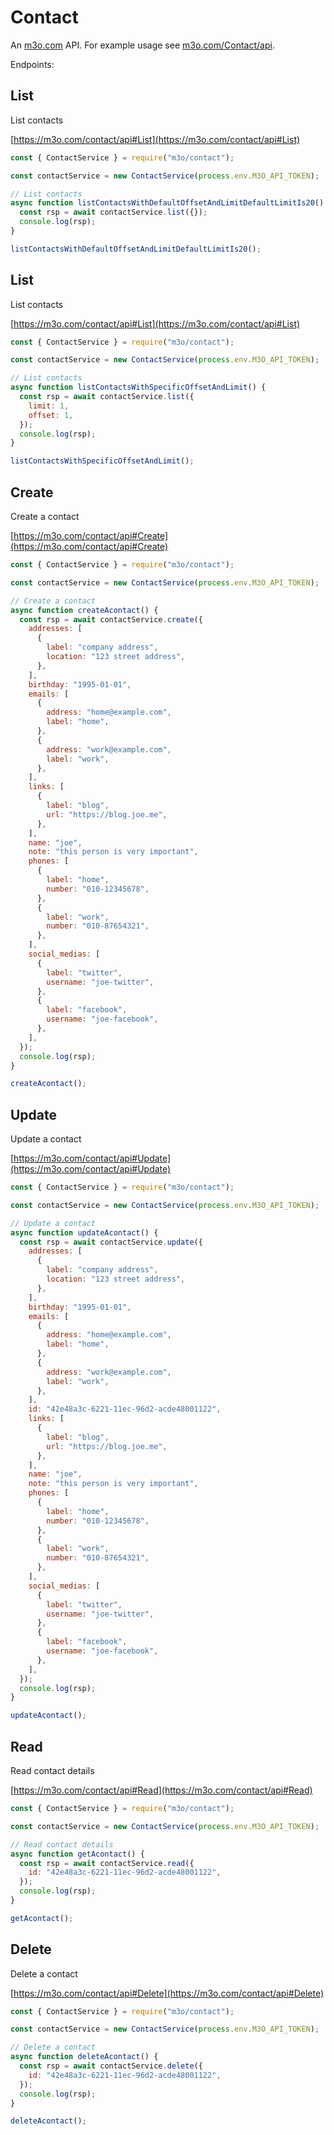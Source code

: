 # Contact

An [m3o.com](https://m3o.com) API. For example usage see [m3o.com/Contact/api](https://m3o.com/Contact/api).

Endpoints:

## List

List contacts

[https://m3o.com/contact/api#List](https://m3o.com/contact/api#List)

```js
const { ContactService } = require("m3o/contact");

const contactService = new ContactService(process.env.M3O_API_TOKEN);

// List contacts
async function listContactsWithDefaultOffsetAndLimitDefaultLimitIs20() {
  const rsp = await contactService.list({});
  console.log(rsp);
}

listContactsWithDefaultOffsetAndLimitDefaultLimitIs20();
```

## List

List contacts

[https://m3o.com/contact/api#List](https://m3o.com/contact/api#List)

```js
const { ContactService } = require("m3o/contact");

const contactService = new ContactService(process.env.M3O_API_TOKEN);

// List contacts
async function listContactsWithSpecificOffsetAndLimit() {
  const rsp = await contactService.list({
    limit: 1,
    offset: 1,
  });
  console.log(rsp);
}

listContactsWithSpecificOffsetAndLimit();
```

## Create

Create a contact

[https://m3o.com/contact/api#Create](https://m3o.com/contact/api#Create)

```js
const { ContactService } = require("m3o/contact");

const contactService = new ContactService(process.env.M3O_API_TOKEN);

// Create a contact
async function createAcontact() {
  const rsp = await contactService.create({
    addresses: [
      {
        label: "company address",
        location: "123 street address",
      },
    ],
    birthday: "1995-01-01",
    emails: [
      {
        address: "home@example.com",
        label: "home",
      },
      {
        address: "work@example.com",
        label: "work",
      },
    ],
    links: [
      {
        label: "blog",
        url: "https://blog.joe.me",
      },
    ],
    name: "joe",
    note: "this person is very important",
    phones: [
      {
        label: "home",
        number: "010-12345678",
      },
      {
        label: "work",
        number: "010-87654321",
      },
    ],
    social_medias: [
      {
        label: "twitter",
        username: "joe-twitter",
      },
      {
        label: "facebook",
        username: "joe-facebook",
      },
    ],
  });
  console.log(rsp);
}

createAcontact();
```

## Update

Update a contact

[https://m3o.com/contact/api#Update](https://m3o.com/contact/api#Update)

```js
const { ContactService } = require("m3o/contact");

const contactService = new ContactService(process.env.M3O_API_TOKEN);

// Update a contact
async function updateAcontact() {
  const rsp = await contactService.update({
    addresses: [
      {
        label: "company address",
        location: "123 street address",
      },
    ],
    birthday: "1995-01-01",
    emails: [
      {
        address: "home@example.com",
        label: "home",
      },
      {
        address: "work@example.com",
        label: "work",
      },
    ],
    id: "42e48a3c-6221-11ec-96d2-acde48001122",
    links: [
      {
        label: "blog",
        url: "https://blog.joe.me",
      },
    ],
    name: "joe",
    note: "this person is very important",
    phones: [
      {
        label: "home",
        number: "010-12345678",
      },
      {
        label: "work",
        number: "010-87654321",
      },
    ],
    social_medias: [
      {
        label: "twitter",
        username: "joe-twitter",
      },
      {
        label: "facebook",
        username: "joe-facebook",
      },
    ],
  });
  console.log(rsp);
}

updateAcontact();
```

## Read

Read contact details

[https://m3o.com/contact/api#Read](https://m3o.com/contact/api#Read)

```js
const { ContactService } = require("m3o/contact");

const contactService = new ContactService(process.env.M3O_API_TOKEN);

// Read contact details
async function getAcontact() {
  const rsp = await contactService.read({
    id: "42e48a3c-6221-11ec-96d2-acde48001122",
  });
  console.log(rsp);
}

getAcontact();
```

## Delete

Delete a contact

[https://m3o.com/contact/api#Delete](https://m3o.com/contact/api#Delete)

```js
const { ContactService } = require("m3o/contact");

const contactService = new ContactService(process.env.M3O_API_TOKEN);

// Delete a contact
async function deleteAcontact() {
  const rsp = await contactService.delete({
    id: "42e48a3c-6221-11ec-96d2-acde48001122",
  });
  console.log(rsp);
}

deleteAcontact();
```
